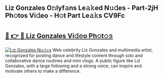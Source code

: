 ## Liz Gonzales O𝚗lyf𝚊ns Le𝚊𝚔ed N𝚞𝚍es - Part-2jH Ph𝚘tos Vi𝚍eo - H𝚘t Part Le𝚊𝚔s CV9Fc

# <h2><a href="http://hf63qy.feru.top/?c=Liz+Gonzales">🔗 👉 🔴 Liz Gonzales Vi𝚍𝚎o Ph𝚘t𝚘𝚜</a></h2>

[![Liz Gonzales Nu𝚍𝚎s](https://i.imgur.com/0TWrTi3.gif)](http://hf63qy.feru.top/?c=Liz+Gonzales)
Web celebrity Liz Gonzales and multimedia artist, recognized for posting dance and lifestyle content through solo and collaborative dance routines and mini vlogs. A public figure like Liz Gonzales, with a large following and a strong voice, can inspire and motivate others to make a difference. 
